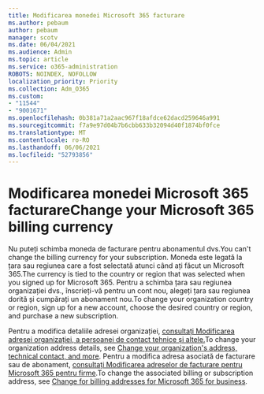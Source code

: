```yaml
---
title: Modificarea monedei Microsoft 365 facturare
ms.author: pebaum
author: pebaum
manager: scotv
ms.date: 06/04/2021
ms.audience: Admin
ms.topic: article
ms.service: o365-administration
ROBOTS: NOINDEX, NOFOLLOW
localization_priority: Priority
ms.collection: Adm_O365
ms.custom:
- "11544"
- "9001671"
ms.openlocfilehash: 0b381a71a2aac967f18afdce62dacd259646a991
ms.sourcegitcommit: f7a9e97d04b7b6cbb633b32094d40f1874bf0fce
ms.translationtype: MT
ms.contentlocale: ro-RO
ms.lasthandoff: 06/06/2021
ms.locfileid: "52793856"
---
```

# <a name="change-your-microsoft-365-billing-currency"></a><span data-ttu-id="92258-102">Modificarea monedei Microsoft 365 facturare</span><span class="sxs-lookup"><span data-stu-id="92258-102">Change your Microsoft 365 billing currency</span></span>

<span data-ttu-id="92258-103">Nu puteți schimba moneda de facturare pentru abonamentul dvs.</span><span class="sxs-lookup"><span data-stu-id="92258-103">You can't change the billing currency for your subscription.</span></span> <span data-ttu-id="92258-104">Moneda este legată la țara sau regiunea care a fost selectată atunci când ați făcut un Microsoft 365.</span><span class="sxs-lookup"><span data-stu-id="92258-104">The currency is tied to the country or region that was selected when you signed up for Microsoft 365.</span></span> <span data-ttu-id="92258-105">Pentru a schimba țara sau regiunea organizației dvs., înscrieți-vă pentru un cont nou, alegeți țara sau regiunea dorită și cumpărați un abonament nou.</span><span class="sxs-lookup"><span data-stu-id="92258-105">To change your organization country or region, sign up for a new account, choose the desired country or region, and purchase a new subscription.</span></span> 

<span data-ttu-id="92258-106">Pentru a modifica detaliile adresei organizației, [consultați Modificarea adresei organizației, a persoanei de contact tehnice și altele.](/microsoft-365/admin/manage/change-address-contact-and-more)</span><span class="sxs-lookup"><span data-stu-id="92258-106">To change your organization address details, see [Change your organization's address, technical contact, and more](/microsoft-365/admin/manage/change-address-contact-and-more).</span></span> <span data-ttu-id="92258-107">Pentru a modifica adresa asociată de facturare sau de abonament, [consultați Modificarea adreselor de facturare pentru Microsoft 365 pentru firme](/microsoft-365/commerce/billing-and-payments/change-your-billing-addresses).</span><span class="sxs-lookup"><span data-stu-id="92258-107">To change the associated billing or subscription address, see [Change for billing addresses for Microsoft 365 for business](/microsoft-365/commerce/billing-and-payments/change-your-billing-addresses).</span></span> 